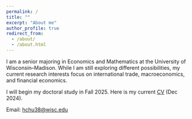 ```yaml
---
permalink: /
title: ""
excerpt: "About me"
author_profile: true
redirect_from: 
  - /about/
  - /about.html
---
```


I am a senior majoring in Economics and Mathematics at the University of Wisconsin–Madison. While I am still exploring different possibilities, my current research interests focus on international trade, macroeconomics, and financial economics. 

I will begin my doctoral study in Fall 2025. Here is my current <a href="/files/EricHsienchenChu_CV.pdf" target="_blank">CV</a> (Dec 2024).

Email: <a href="mailto:hchu38@wisc.edu">hchu38@wisc.edu</a>
